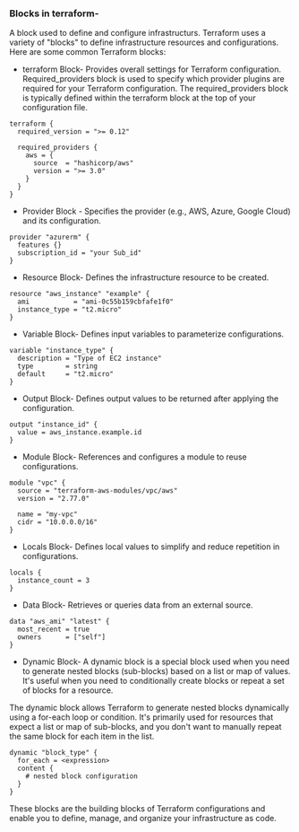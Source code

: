 ### Blocks in terraform-
A block used to define and configure infrastructurs. Terraform uses a variety of "blocks" to define infrastructure resources and configurations. Here are some common Terraform blocks:

* terraform Block-
Provides overall settings for Terraform configuration.
Required_providers block is used to specify which provider plugins are required for your Terraform configuration.
The required_providers block is typically defined within the terraform block at the top of your configuration file.

```
terraform {
  required_version = ">= 0.12"

  required_providers {
    aws = {
      source  = "hashicorp/aws"
      version = ">= 3.0"
    }
  }
}
```

* Provider Block -
Specifies the provider (e.g., AWS, Azure, Google Cloud) and its configuration.
```
provider "azurerm" {
  features {}
  subscription_id = "your Sub_id"
}
```

* Resource Block-
Defines the infrastructure resource to be created.

```
resource "aws_instance" "example" {
  ami           = "ami-0c55b159cbfafe1f0"
  instance_type = "t2.micro"
}
```

* Variable Block-
Defines input variables to parameterize configurations.

```
variable "instance_type" {
  description = "Type of EC2 instance"
  type        = string
  default     = "t2.micro"
}
```
* Output Block-
Defines output values to be returned after applying the configuration.

```
output "instance_id" {
  value = aws_instance.example.id
}
```

* Module Block-
References and configures a module to reuse configurations.

```
module "vpc" {
  source = "terraform-aws-modules/vpc/aws"
  version = "2.77.0"

  name = "my-vpc"
  cidr = "10.0.0.0/16"
}
```

* Locals Block-
Defines local values to simplify and reduce repetition in configurations.

```
locals {
  instance_count = 3
}
```

* Data Block-
Retrieves or queries data from an external source.

```
data "aws_ami" "latest" {
  most_recent = true
  owners      = ["self"]
}
```

* Dynamic Block-
A dynamic block is a special block used when you need to generate nested blocks (sub-blocks) based on a list or map of values. It's useful when you need to conditionally create blocks or repeat a set of blocks for a resource.

The dynamic block allows Terraform to generate nested blocks dynamically using a for-each loop or condition. It's primarily used for resources that expect a list or map of sub-blocks, and you don't want to manually repeat the same block for each item in the list.

```
dynamic "block_type" {
  for_each = <expression>
  content {
    # nested block configuration
  }
}
```

These blocks are the building blocks of Terraform configurations and enable you to define, manage, and organize your infrastructure as code.
